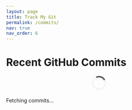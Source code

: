 ```yaml
---
layout: page
title: Track My Git
permalink: /commits/
nav: true
nav_order: 6
---
```


# Recent GitHub Commits

<div id="commits-container">
  <div class="spinner"></div>
  <p class="loading-text">Fetching commits...</p>
</div>

<style>
.spinner {
  margin: 20px auto;
  border: 4px solid #f3f3f3;
  border-top: 4px solid #555;
  border-radius: 30px;
  width: 30px;
  height: 30px;
  animation: spin 1s linear infinite;
}
@keyframes spin { 100% { transform: rotate(360deg); } }

.load-more-btn {
  display: block;
  margin: 20px auto;
  padding: 8px 16px;
  border: none;
  border-radius: 8px;
  background-color: #444;
  color: white;
  cursor: pointer;
}
.load-more-btn:hover { background-color: #666; }
</style>

<script>
document.addEventListener("DOMContentLoaded", async () => {
  const container = document.getElementById("commits-container");
  const commitsPerPage = 50;
  let commits = [];
  let page = 0;

  try {
    const res = await fetch("/assets/json/commits.json?cachebust=" + Date.now());
    if (!res.ok) throw new Error("Failed to fetch commits.json");
    commits = await res.json();

    if (!commits.length) {
      container.innerHTML = "<p>No commits found.</p>";
      return;
    }

    container.innerHTML = ""; // clear spinner on fresh load

    function renderCommits() {
      const start = page * commitsPerPage;
      const end = start + commitsPerPage;
      const slice = commits.slice(start, end);

      slice.forEach(commit => {
        const pre = document.createElement("pre");
        pre.innerHTML = `💬 ${commit.message}
📂 <a href="https://github.com/eiharun/${commit.repo}" target="_blank">${commit.repo}</a> • <a href="${commit.url}" target="_blank">view</a> • ${new Date(commit.date).toLocaleString()}`;
        container.appendChild(pre);
      });

      // Remove old button if it exists
      const oldBtn = document.querySelector(".load-more-btn");
      if (oldBtn) oldBtn.remove();

      // Add "Load 50 more" button at bottom if needed
      if (end < commits.length) {
        const btn = document.createElement("button");
        btn.textContent = "Load 50 more";
        btn.className = "load-more-btn";
        btn.addEventListener("click", () => {
          page++;
          renderCommits();
        });
        container.appendChild(btn); // always appended at the end
      }
    }

    // Always start fresh on page load
    page = 0;
    renderCommits();

  } catch (err) {
    container.innerHTML = `<p style="color:red">❌ Failed to load commits: ${err.message}</p>`;
    console.error(err);
  }
});
</script>

